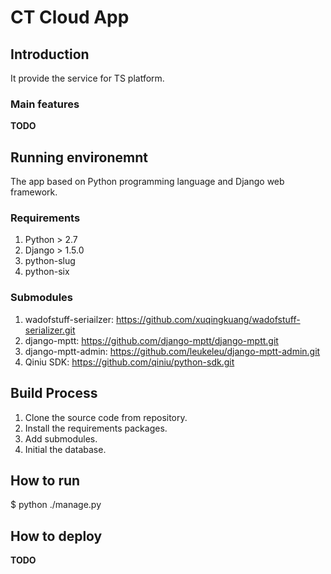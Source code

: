 CT Cloud App
============

Introduction
------------

It provide the service for TS platform.

### Main features

__TODO__

Running environemnt
-------------------

The app based on Python programming language and Django web framework.

### Requirements

1. Python > 2.7
2. Django > 1.5.0
3. python-slug
4. python-six

### Submodules

1. wadofstuff-seriailzer: https://github.com/xuqingkuang/wadofstuff-serializer.git
2. django-mptt: https://github.com/django-mptt/django-mptt.git
3. django-mptt-admin: https://github.com/leukeleu/django-mptt-admin.git
4. Qiniu SDK: https://github.com/qiniu/python-sdk.git

Build Process
-------------
1. Clone the source code from repository.
2. Install the requirements packages.
3. Add submodules.
4. Initial the database.

How to run
----------

$ python ./manage.py

How to deploy
-------------

__TODO__
